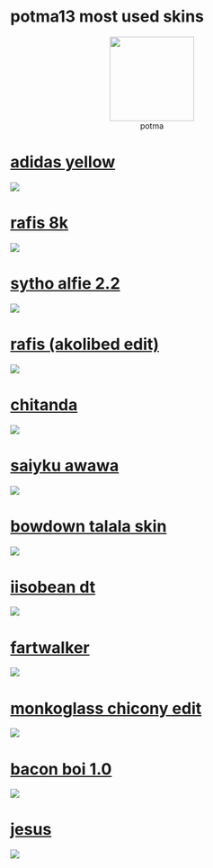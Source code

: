 # potma13 most used skins
<p align="center">
<a href="https://osu.ppy.sh/users/26088072">
  <img src="https://a.ppy.sh/26088072"  
       width="150"
       height="150"></a>
<br>
potma
</p>

# [adidas yellow](https://github.com/potma13/osu-skins/raw/refs/heads/master/skin-folder/adidas%20yellow.osk?download=)
[![](https://github.com/potma13/osu-skins/blob/master/screenshots/screenshot043.jpg?raw=true)](https://raw.githubusercontent.com/potma13/osu-skins/refs/heads/master/screenshots/screenshot043.jpg)

# [rafis 8k](https://github.com/potma13/osu-skins/raw/refs/heads/master/skin-folder/rafis%208k.osk?download=)
[![](https://github.com/potma13/osu-skins/blob/master/screenshots/screenshot070.jpg?raw=true)](https://raw.githubusercontent.com/potma13/osu-skins/refs/heads/master/screenshots/screenshot070.jpg)

# [sytho alfie 2.2](https://github.com/potma13/osu-skins/raw/refs/heads/master/skin-folder/Sytho%20alfie%20ver2.2.osk?download=)
[![](https://github.com/potma13/osu-skins/blob/master/screenshots/screenshot066.jpg?raw=true)](https://raw.githubusercontent.com/potma13/osu-skins/refs/heads/master/screenshots/screenshot066.jpg)

# [rafis (akolibed edit)](https://github.com/potma13/osu-skins/raw/refs/heads/master/skin-folder/rafis%20(akolibed%20edit).osk?download=)
[![](https://github.com/potma13/osu-skins/blob/master/screenshots/screenshot071.jpg?raw=true)](https://raw.githubusercontent.com/potma13/osu-skins/refs/heads/master/screenshots/screenshot071.jpg)

# [chitanda](https://github.com/potma13/osu-skins/raw/refs/heads/master/skin-folder/Chitanda.osk?download=)
[![](https://github.com/potma13/osu-skins/blob/master/screenshots/screenshot075.jpg?raw=true)](https://raw.githubusercontent.com/potma13/osu-skins/refs/heads/master/screenshots/screenshot075.jpg)

# [saiyku awawa](https://github.com/potma13/osu-skins/raw/refs/heads/master/skin-folder/saiyku%20%5Bawawa%5D%20(potma13%20edit).osk?download=)
[![](https://github.com/potma13/osu-skins/blob/master/screenshots/screenshot063.jpg?raw=true)](https://raw.githubusercontent.com/potma13/osu-skins/refs/heads/master/screenshots/screenshot063.jpg)

# [bowdown talala skin](https://github.com/potma13/osu-skins/raw/refs/heads/master/skin-folder/bowdown.osk?download=)
[![](https://github.com/potma13/osu-skins/blob/master/screenshots/screenshot052.jpg?raw=true)](https://raw.githubusercontent.com/potma13/osu-skins/refs/heads/master/screenshots/screenshot052.jpg)

# [iisobean dt](https://github.com/potma13/osu-skins/raw/refs/heads/master/skin-folder/dt%20iisobeyan.osk?download=)
[![](https://github.com/potma13/osu-skins/blob/master/screenshots/screenshot057.jpg?raw=true)](https://raw.githubusercontent.com/potma13/osu-skins/refs/heads/master/screenshots/screenshot057.jpg)

# [fartwalker](https://github.com/potma13/osu-skins/raw/refs/heads/master/skin-folder/fartwalker.osk?download=)
[![](https://github.com/potma13/osu-skins/blob/master/screenshots/screenshot059.jpg?raw=true)](https://raw.githubusercontent.com/potma13/osu-skins/refs/heads/master/screenshots/screenshot059.jpg)

# [monkoglass chicony edit](https://github.com/potma13/osu-skins/raw/refs/heads/master/skin-folder/MonkoGlassTest%20(chichony%20edit).osk?download=)
[![](https://github.com/potma13/osu-skins/blob/master/screenshots/screenshot062.jpg?raw=true)](https://raw.githubusercontent.com/potma13/osu-skins/refs/heads/master/screenshots/screenshot062.jpg)

# [bacon boi 1.0](https://github.com/potma13/osu-skins/raw/refs/heads/master/skin-folder/Bacon%20boi%201.0.osk?download=)
[![](https://github.com/potma13/osu-skins/blob/master/screenshots/screenshot049.jpg?raw=true)](https://raw.githubusercontent.com/potma13/osu-skins/refs/heads/master/screenshots/screenshot049.jpg)

# [jesus](https://github.com/potma13/osu-skins/raw/refs/heads/master/skin-folder/JESUS.osk?download=)
[![](https://github.com/potma13/osu-skins/blob/master/screenshots/screenshot067.jpg?raw=true)](https://raw.githubusercontent.com/potma13/osu-skins/refs/heads/master/screenshots/screenshot067.jpg)